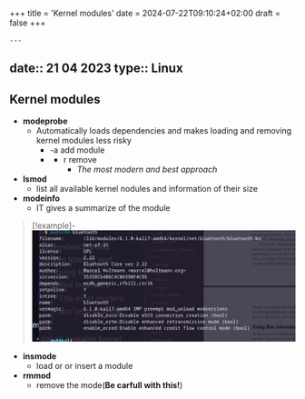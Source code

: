 +++
title = 'Kernel modules'
date = 2024-07-22T09:10:24+02:00
draft = false
+++

    ---
date:: 21 04 2023
type:: Linux
---
## Kernel modules  
- **modeprobe**
	- Automatically loads dependencies and makes loading and removing kernel modules less risky
		- -a add module 
		- - r remove
			- *The most modern and best approach*
- **lsmod**
	- list all available kernel nodules and information of their size 
 - **modeinfo**
	 - IT gives a summarize of the module
>[!example]-
>![ModeInfoResult_visual.png](/static/ModeInfoResult_visual.png)
	 
- **insmode**
	- load or or insert a module 
- **rmmod** 
	- remove the mode(**Be carfull with this!**)

